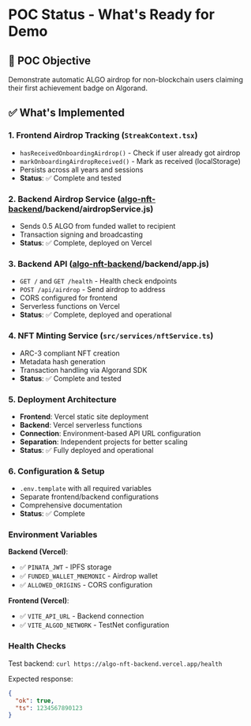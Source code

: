 # POC Status - What's Ready for Demo

## 🎯 POC Objective

Demonstrate automatic ALGO airdrop for non-blockchain users claiming their first achievement badge on Algorand.

## ✅ What's Implemented

### 1. Frontend Airdrop Tracking (`StreakContext.tsx`)

- `hasReceivedOnboardingAirdrop()` - Check if user already got airdrop
- `markOnboardingAirdropReceived()` - Mark as received (localStorage)
- Persists across all years and sessions
- **Status**: ✅ Complete and tested

### 2. Backend Airdrop Service ([algo-nft-backend](https://github.com/FunmiBADev/algo-nft-backend)/backend/airdropService.js)

- Sends 0.5 ALGO from funded wallet to recipient
- Transaction signing and broadcasting
- **Status**: ✅ Complete, deployed on Vercel

### 3. Backend API ([algo-nft-backend](https://github.com/FunmiBADev/algo-nft-backend)/backend/app.js)

- `GET /` and `GET /health` - Health check endpoints
- `POST /api/airdrop` - Send airdrop to address
- CORS configured for frontend
- Serverless functions on Vercel
- **Status**: ✅ Complete, deployed and operational

### 4. NFT Minting Service (`src/services/nftService.ts`)

- ARC-3 compliant NFT creation
- Metadata hash generation
- Transaction handling via Algorand SDK
- **Status**: ✅ Complete and tested

### 5. Deployment Architecture

- **Frontend**: Vercel static site deployment
- **Backend**: Vercel serverless functions
- **Connection**: Environment-based API URL configuration
- **Separation**: Independent projects for better scaling
- **Status**: ✅ Fully deployed and operational

### 6. Configuration & Setup

- `.env.template` with all required variables
- Separate frontend/backend configurations
- Comprehensive documentation
- **Status**: ✅ Complete

### Environment Variables

**Backend (Vercel)**:

- ✅ `PINATA_JWT` - IPFS storage
- ✅ `FUNDED_WALLET_MNEMONIC` - Airdrop wallet
- ✅ `ALLOWED_ORIGINS` - CORS configuration

**Frontend (Vercel)**:

- ✅ `VITE_API_URL` - Backend connection
- ✅ `VITE_ALGOD_NETWORK` - TestNet configuration

### Health Checks

Test backend: `curl https://algo-nft-backend.vercel.app/health`

Expected response:

```json
{
  "ok": true,
  "ts": 1234567890123
}
```
